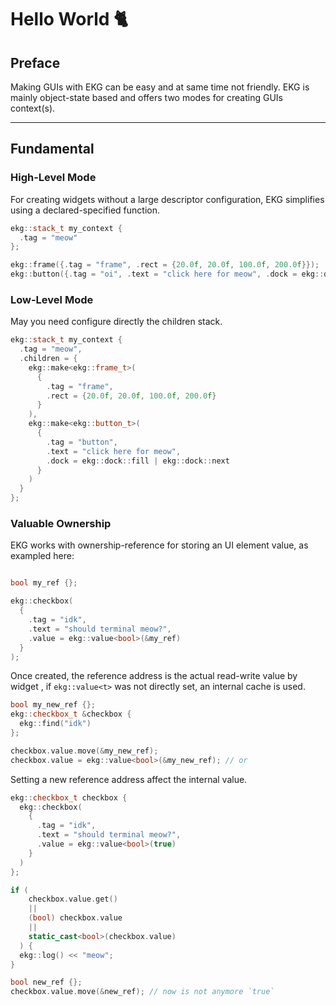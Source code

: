 # Hello World 🐈

## Preface

Making GUIs with EKG can be easy and at same time not friendly. EKG is mainly object-state based and offers two modes for creating GUIs context(s).

---

## Fundamental

### High-Level Mode

For creating widgets without a large descriptor configuration, EKG simplifies using a declared-specified function.

```c++
ekg::stack_t my_context {
  .tag = "meow"
};

ekg::frame({.tag = "frame", .rect = {20.0f, 20.0f, 100.0f, 200.0f}});
ekg::button({.tag = "oi", .text = "click here for meow", .dock = ekg::dock::fill | ekg::dock::next});

```

### Low-Level Mode

May you need configure directly the children stack.

```c++
ekg::stack_t my_context {
  .tag = "meow",
  .children = {
    ekg::make<ekg::frame_t>(
      {
        .tag = "frame",
        .rect = {20.0f, 20.0f, 100.0f, 200.0f}
      }
    ),
    ekg::make<ekg::button_t>(
      {
        .tag = "button",
        .text = "click here for meow",
        .dock = ekg::dock::fill | ekg::dock::next
      }
    )
  }
};
```

### Valuable Ownership

EKG works with ownership-reference for storing an UI element value, as exampled here:

```c++

bool my_ref {};

ekg::checkbox(
  {
    .tag = "idk",
    .text = "should terminal meow?",
    .value = ekg::value<bool>(&my_ref)
  }
);
```

Once created, the reference address is the actual read-write value by widget , if `ekg::value<t>` was not directly set, an internal cache is used.

```c++
bool my_new_ref {};
ekg::checkbox_t &checkbox {
  ekg::find("idk")
};

checkbox.value.move(&my_new_ref);
checkbox.value = ekg::value<bool>(&my_new_ref); // or
```

Setting a new reference address affect the internal value. 

```c++
ekg::checkbox_t checkbox {
  ekg::checkbox(
    {
      .tag = "idk",
      .text = "should terminal meow?",
      .value = ekg::value<bool>(true)
    }
  )
};

if (
    checkbox.value.get()
    ||
    (bool) checkbox.value
    ||
    static_cast<bool>(checkbox.value)
  ) {
  ekg::log() << "meow";
}

bool new_ref {};
checkbox.value.move(&new_ref); // now is not anymore `true`
```